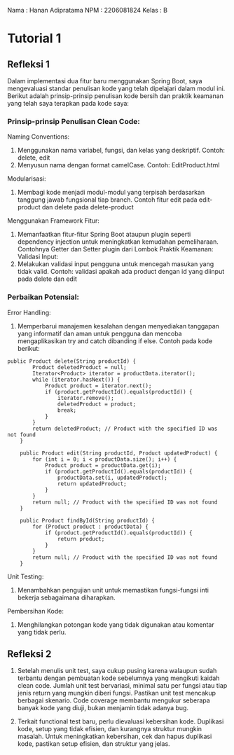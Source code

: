 Nama : Hanan Adipratama
NPM : 2206081824
Kelas : B

# Tutorial 1
## Refleksi 1

Dalam implementasi dua fitur baru menggunakan Spring Boot, saya mengevaluasi standar penulisan kode yang telah dipelajari dalam modul ini. Berikut adalah prinsip-prinsip penulisan kode bersih dan praktik keamanan yang telah saya terapkan pada kode saya:

### Prinsip-prinsip Penulisan Clean Code:
Naming Conventions:
1. Menggunakan nama variabel, fungsi, dan kelas yang deskriptif. Contoh: delete, edit
2. Menyusun nama dengan format camelCase. Contoh: EditProduct.html

Modularisasi:
1. Membagi kode menjadi modul-modul yang terpisah berdasarkan tanggung jawab fungsional tiap branch. Contoh fitur edit pada edit-product dan delete pada delete-product

Menggunakan Framework Fitur:
1. Memanfaatkan fitur-fitur Spring Boot ataupun plugin seperti dependency injection untuk meningkatkan kemudahan pemeliharaan. Contohnya Getter dan Setter plugin dari Lombok
Praktik Keamanan:
Validasi Input:
1. Melakukan validasi input pengguna untuk mencegah masukan yang tidak valid. Contoh: validasi apakah ada product dengan id yang diinput pada delete dan edit

### Perbaikan Potensial:
Error Handling:
1. Memperbarui manajemen kesalahan dengan menyediakan tanggapan yang informatif dan aman untuk pengguna dan mencoba mengaplikasikan try and catch dibanding if else. Contoh pada kode berikut:
```
public Product delete(String productId) {
        Product deletedProduct = null;
        Iterator<Product> iterator = productData.iterator();
        while (iterator.hasNext()) {
            Product product = iterator.next();
            if (product.getProductId().equals(productId)) {
                iterator.remove();
                deletedProduct = product;
                break;
            }
        }
        return deletedProduct; // Product with the specified ID was not found
    }

    public Product edit(String productId, Product updatedProduct) {
        for (int i = 0; i < productData.size(); i++) {
            Product product = productData.get(i);
            if (product.getProductId().equals(productId)) {
                productData.set(i, updatedProduct);
                return updatedProduct;
            }
        }
        return null; // Product with the specified ID was not found
    }

    public Product findById(String productId) {
        for (Product product : productData) {
            if (product.getProductId().equals(productId)) {
                return product;
            }
        }
        return null; // Product with the specified ID was not found
    }
```
Unit Testing:
1. Menambahkan pengujian unit untuk memastikan fungsi-fungsi inti bekerja sebagaimana diharapkan.

Pembersihan Kode:
1. Menghilangkan potongan kode yang tidak digunakan atau komentar yang tidak perlu.

## Refleksi 2
1. Setelah menulis unit test, saya cukup pusing karena walaupun sudah terbantu dengan pembuatan kode sebelumnya yang mengikuti kaidah clean code. Jumlah unit test bervariasi, minimal satu per fungsi atau tiap jenis return yang mungkin diberi fungsi. Pastikan unit test mencakup berbagai skenario. Code coverage membantu mengukur seberapa banyak kode yang diuji, bukan menjamin tidak adanya bug.

2. Terkait functional test baru, perlu dievaluasi kebersihan kode. Duplikasi kode, setup yang tidak efisien, dan kurangnya struktur mungkin masalah. Untuk meningkatkan kebersihan, cek dan hapus duplikasi kode, pastikan setup efisien, dan struktur yang jelas.
